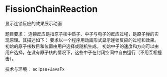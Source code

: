 # FissionChainReaction
显示连锁反应的效果展示动画

题目要求：
连锁反应是指原子核中质子、中子与电子的反应过程，是原子弹的实现原理。其描述如下：
要求以一个程序用动画形式显示连锁反应的过程和效果。
初始的原子核数目和位置由用户选择或随机生成。
初始中子的速度和方向可以由用户选择，在没有原子核的情况下，这些中子在封闭空间中自由运行（不用互相撞击）。

技术与环境：
eclipse+JavaFx
